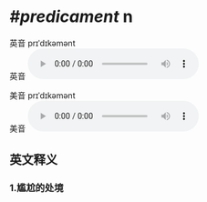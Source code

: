 # ***\#predicament*** n
英音 prɪˈdɪkəmənt  
英音
<audio src="./media/predicament1_AAC.aac" controls="controls"></audio>

美音 prɪˈdɪkəmənt  
美音
<audio src="./media/predicament2_AAC.aac" controls="controls"></audio>



  

英文释义
---
### 1.**尴尬的处境**  


